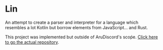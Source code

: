 # Lin

An attempt to create a parser and interpreter for a language which resembles a lot Kotlin but borrow elements from JavaScript... and Rust.

This project was implemented but outside of AruDiscord's scoṕe. [Click here to go the actual repository](https://github.com/adriantodt/Lin).
